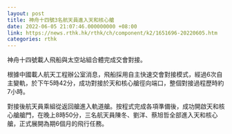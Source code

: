 ```yaml
---
layout: post
title: 神舟十四號3名航天員進入天和核心艙
date: 2022-06-05 21:07:46.000000000 +08:00
link: https://news.rthk.hk/rthk/ch/component/k2/1651696-20220605.htm
categories: rthk
---
```


神舟十四號載人飛船與太空站組合體完成交會對接。

根據中國載人航天工程辦公室消息，飛船採用自主快速交會對接模式，經過6次自主變軌，於下午5時42分，成功對接於天和核心艙徑向端口，整個對接過程歷時約7小時。

對接後航天員乘組從返回艙進入軌道艙。按程式完成各項準備後，成功開啟天和核心艙艙門，在晚上8時50分，三名航天員陳冬、劉洋、蔡旭哲全部進入天和核心艙，正式展開為期6個月的飛行任務。
